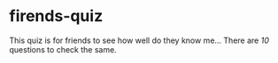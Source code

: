 # firends-quiz
This quiz is for friends to see how well do they know me...
There are *10* questions to check the same. 
